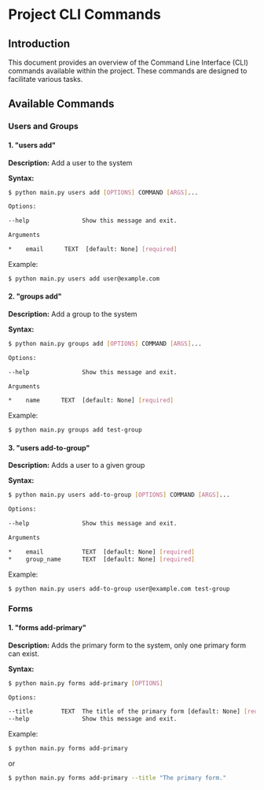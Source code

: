 # Project CLI Commands

## Introduction
This document provides an overview of the Command Line Interface (CLI) commands available within the project. These commands are designed to facilitate various tasks.

## Available Commands

### Users and Groups

#### 1. "users add"
**Description:** Add a user to the system

**Syntax:**
```bash
$ python main.py users add [OPTIONS] COMMAND [ARGS]...

Options:

--help               Show this message and exit.

Arguments

*    email      TEXT  [default: None] [required]
```

Example:

```bash
$ python main.py users add user@example.com
```

#### 2. "groups add"
**Description:** Add a group to the system

**Syntax:**
```bash
$ python main.py groups add [OPTIONS] COMMAND [ARGS]...

Options:

--help               Show this message and exit.

Arguments

*    name      TEXT  [default: None] [required]
```

Example:

```bash
$ python main.py groups add test-group
```

#### 3. "users add-to-group"
**Description:** Adds a user to a given group

**Syntax:**
```bash
$ python main.py users add-to-group [OPTIONS] COMMAND [ARGS]...

Options:

--help               Show this message and exit.

Arguments

*    email           TEXT  [default: None] [required]
*    group_name      TEXT  [default: None] [required]
```

Example:

```bash
$ python main.py users add-to-group user@example.com test-group
```

### Forms

#### 1. "forms add-primary"
**Description:** Adds the primary form to the system, only one primary form can exist.

**Syntax:**
```bash
$ python main.py forms add-primary [OPTIONS]

Options:

--title        TEXT  The title of the primary form [default: None] [required]
--help               Show this message and exit.
```

Example:

```bash
$ python main.py forms add-primary
```

or

```bash
$ python main.py forms add-primary --title "The primary form."
```